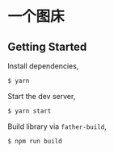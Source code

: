 # 一个图床

## Getting Started

Install dependencies,

```bash
$ yarn
```

Start the dev server,

```bash
$ yarn start
```

Build library via `father-build`,

```bash
$ npm run build
```
